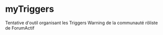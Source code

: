# myTriggers
Tentative d'outil organisant les Triggers Warning de la communauté rôliste de ForumActif
